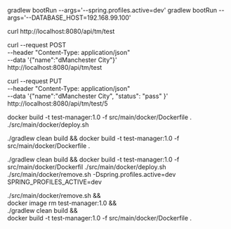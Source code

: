 gradlew bootRun --args='--spring.profiles.active=dev'
gradlew bootRun --args='--DATABASE_HOST=192.168.99.100'


curl http://localhost:8080/api/tm/test

curl --request POST \
     --header "Content-Type: application/json" \
     --data '{"name":"dManchester City"}' \
     http://localhost:8080/api/tm/test

curl --request PUT \
     --header "Content-Type: application/json" \
     --data '{"name":"dManchester City", "status": "pass" }' \
     http://localhost:8080/api/tm/test/5

docker build -t test-manager:1.0 -f src/main/docker/Dockerfile .
./src/main/docker/deploy.sh

./gradlew clean build && docker build -t test-manager:1.0 -f src/main/docker/Dockerfile .

./gradlew clean build && docker build -t test-manager:1.0 -f src/main/docker/Dockerfil
./src/main/docker/deploy.sh
./src/main/docker/remove.sh
-Dspring.profiles.active=dev 
SPRING_PROFILES_ACTIVE=dev

./src/main/docker/remove.sh && \
docker image rm test-manager:1.0 && \
./gradlew clean build && \
docker build -t test-manager:1.0 -f src/main/docker/Dockerfile .